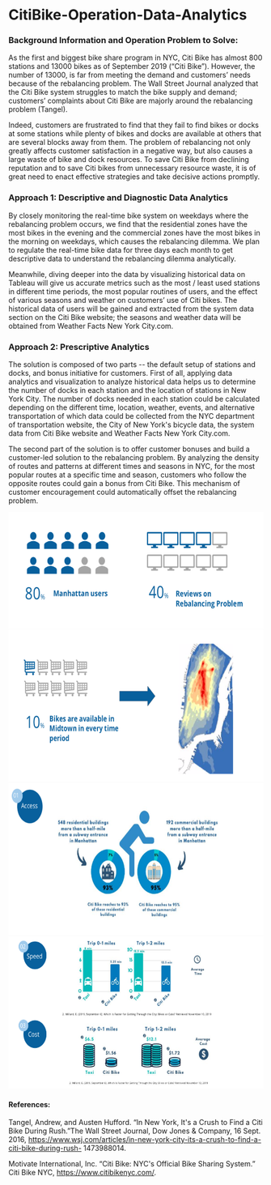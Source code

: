 # CitiBike-Operation-Data-Analytics


### Background Information and Operation Problem to Solve:

As the first and biggest bike share program in NYC, Citi Bike has almost 800 stations and 13000 bikes as of September 2019 (“Citi Bike”). However, the number of 13000, is far from meeting the demand and customers’ needs because of the rebalancing problem. The Wall Street Journal analyzed that the Citi Bike system struggles to match the bike supply and demand; customers’ complaints about Citi Bike are majorly around the rebalancing problem (Tangel).

Indeed, customers are frustrated to find that they fail to find bikes or docks at some stations while plenty of bikes and docks are available at others that are several blocks away from them. The problem of rebalancing not only greatly affects customer satisfaction in a negative way, but also causes a large waste of bike and dock resources. To save Citi Bike from declining reputation and to save Citi bikes from unnecessary resource waste, it is of great need to enact effective strategies and take decisive actions promptly.


### Approach 1: Descriptive and Diagnostic Data Analytics

By closely monitoring the real-time bike system on weekdays where the rebalancing problem occurs, we find that the residential zones have the most bikes in the evening and the commercial zones have the most bikes in the morning on weekdays, which causes the rebalancing dilemma. We plan to regulate the real-time bike data for three days each month to get descriptive data to understand the rebalancing dilemma analytically.

Meanwhile, diving deeper into the data by visualizing historical data on Tableau will give us accurate metrics such as the most / least used stations in different time periods, the most popular routines of users, and the effect of various seasons and weather on customers’ use of Citi bikes. The historical data of users will be gained and extracted from the system data section on the Citi Bike website; the seasons and weather data will be obtained from Weather Facts New York City.com.


### Approach 2: Prescriptive Analytics

The solution is composed of two parts -- the default setup of stations and docks, and bonus initiative for customers. First of all, applying data analytics and visualization to analyze historical data helps us to determine the number of docks in each station and the location of stations in New York City. The number of docks needed in each station could be calculated depending on the different time, location, weather, events, and alternative transportation of which data could be collected from the NYC department of transportation website, the City of New York's bicycle data, the system data from Citi Bike website and Weather Facts New York City.com.

The second part of the solution is to offer customer bonuses and build a customer-led solution to the rebalancing problem. By analyzing the density of routes and patterns at different times and seasons in NYC, for the most popular routes at a specific time and season, customers who follow the opposite routes could gain a bonus from Citi Bike. This mechanism of customer encouragement could automatically offset the rebalancing problem.

<img height = "230" width = "700" src=https://github.com/CatherineWang97/CitiBike-Operation-Data-Analytics/blob/master/CitiBike_1.png /> 
<img height = "300" width = "700" src=https://github.com/CatherineWang97/CitiBike-Operation-Data-Analytics/blob/master/CitiBike_3.png />
<img height = "300" width = "700" src=https://github.com/CatherineWang97/CitiBike-Operation-Data-Analytics/blob/master/CitiBike_4.png />
<img height = "300" width = "700" src=https://github.com/CatherineWang97/CitiBike-Operation-Data-Analytics/blob/master/CitiBike_5.png />

#### References:

Tangel, Andrew, and Austen Hufford. “In New York, It's a Crush to Find a Citi Bike During Rush.”The Wall Street Journal, Dow Jones & Company, 16 Sept. 2016, https://www.wsj.com/articles/in-new-york-city-its-a-crush-to-find-a-citi-bike-during-rush- 1473988014.

Motivate International, Inc. “Citi Bike: NYC's Official Bike Sharing System.” Citi Bike NYC, https://www.citibikenyc.com/.
